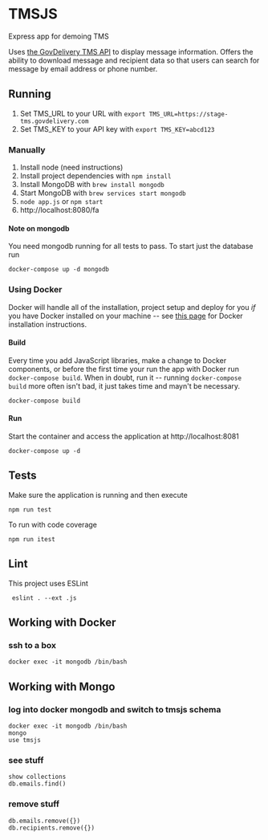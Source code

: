 # TMSJS
Express app for demoing TMS

Uses [the GovDelivery TMS API](http://developer.govdelivery.com/api/tms/) to display message information. Offers the ability to download message and recipient data so that users can search for message by email address or phone number.


## Running
1. Set TMS_URL to your URL with `export TMS_URL=https://stage-tms.govdelivery.com`
1. Set TMS_KEY to your API key with `export TMS_KEY=abcd123`

### Manually
1. Install node (need instructions)
1. Install project dependencies with `npm install`
1. Install MongoDB with `brew install mongodb`
1. Start MongoDB with `brew services start mongodb`
1. `node app.js` or `npm start`
1. http://localhost:8080/fa

#### Note on mongodb
You need mongodb running for all tests to pass. To start just the database run

`docker-compose up -d mongodb`

### Using Docker
Docker will handle all of the installation, project setup and deploy for you _if_ you have Docker installed on your machine -- see [this page](https://docs.docker.com/engine/installation/) for Docker installation instructions.

#### Build
Every time you add JavaScript libraries, make a change to Docker components, or before the first time your run the app with Docker run `docker-compose build`. When in doubt, run it -- running `docker-compose build` more often isn't bad, it just takes time and mayn't be necessary.

```
docker-compose build
```

#### Run
Start the container and access the application at http://localhost:8081
```
docker-compose up -d
```

## Tests
Make sure the application is running and then execute
```
npm run test
```

To run with code coverage
```
npm run itest
```

## Lint
This project uses ESLint
```
 eslint . --ext .js
```

## Working with Docker
### ssh to a box
```
docker exec -it mongodb /bin/bash
```

## Working with Mongo
### log into docker mongodb and switch to tmsjs schema
```
docker exec -it mongodb /bin/bash
mongo
use tmsjs
```

### see stuff
```
show collections
db.emails.find()
```

### remove stuff
```
db.emails.remove({})
db.recipients.remove({})
```